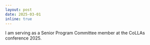 ```yaml
---
layout: post
date: 2025-03-01
inline: true
---
```


I am serving as a Senior Program Committee member at the CoLLAs conference 2025.